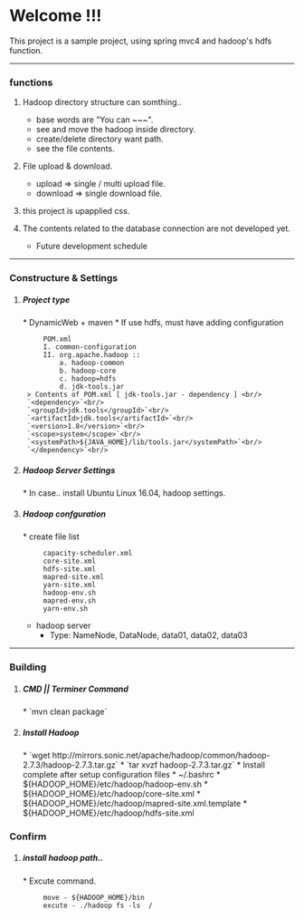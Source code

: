 # Welcome !!! #
 This project is a sample project, using spring mvc4 and hadoop's hdfs function.

---
### functions ###
1. Hadoop directory structure can somthing..
	* base words are "You can ~~~".
	* see and move the hadoop inside directory.
	* create/delete directory want path.
	* see the file contents.

2. File upload & download.
	* upload => single / multi upload file.
	* download => single download file.

3. this project is upapplied css.
4. The contents related to the database connection are not developed yet.
	* Future development schedule

---
### Constructure & Settings
1. <h5>Project type</h5> 
	* DynamicWeb + maven
	* If use hdfs, must have adding configuration
	
			POM.xml
			I. common-configuration
			II. org.apache.hadoop :: 
				a. hadoop-common
				b. hadoop-core
				c. hadoop=hdfs
				d. jdk-tools.jar
		> Contents of POM.xml [ jdk-tools.jar - dependency ] <br/>
		`<dependency>`<br/>
		`<groupId>jdk.tools</groupId>`<br/>
		`<artifactId>jdk.tools</artifactId>`<br/>
		`<version>1.8</version>`<br/>
		`<scope>system</scope>`<br/>
		`<systemPath>${JAVA_HOME}/lib/tools.jar</systemPath>`<br/>
		`</dependency>`<br/>

2. <h5>Hadoop Server Settings</h5>
	* In case.. install Ubuntu Linux 16.04, hadoop settings.
3. <h5>Hadoop confguration</h5>
	* create file list

			capacity-scheduler.xml
			core-site.xml
			hdfs-site.xml
			mapred-site.xml
			yarn-site.xml
			hadoop-env.sh
			mapred-env.sh
			yarn-env.sh
	* hadoop server
		* Type: NameNode, DataNode, data01, data02, data03

---
### Building
1. <h5>CMD || Terminer Command</h5>
	* `mvn clean package`
2.  <h5>Install Hadoop</h5>
	* `wget http://mirrors.sonic.net/apache/hadoop/common/hadoop-2.7.3/hadoop-2.7.3.tar.gz`
	* `tar xvzf hadoop-2.7.3.tar.gz`
	* Install complete after setup configuration files
		* ~/.bashrc
		* ${HADOOP_HOME}/etc/hadoop/hadoop-env.sh
		* ${HADOOP_HOME}/etc/hadoop/core-site.xml
		* ${HADOOP_HOME}/etc/hadoop/mapred-site.xml.template
		* ${HADOOP_HOME}/etc/hadoop/hdfs-site.xml

### Confirm
1. <h5>install hadoop path..</h5>
	* Excute command.
	
			move - ${HADOOP_HOME}/bin
			excute - ./hadoop fs -ls  /
